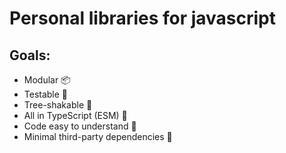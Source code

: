 # Personal libraries for javascript

## Goals:
- Modular 📦
- Testable 🧪
- Tree-shakable 🌳
- All in TypeScript (ESM) 💙
- Code easy to understand 🧐
- Minimal third-party dependencies 🔌